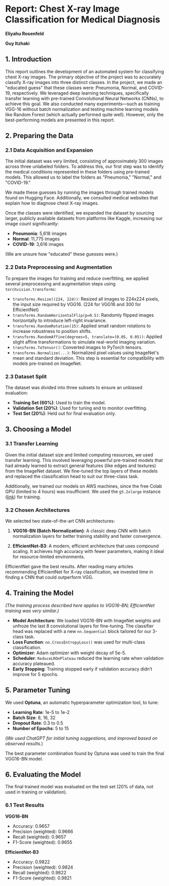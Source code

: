 # Report: Chest X-ray Image Classification for Medical Diagnosis

**Eliyahu Rosenfeld**

**Guy Itzhaki**

## **1. Introduction**

This report outlines the development of an automated system for classifying chest X-ray images. The primary objective of the project was to accurately classify X-ray images into three distinct classes.
In the project, we made an "educated guess" that these classes were: Pneumonia, Normal, and COVID-19, respectively. We leveraged deep learning techniques, specifically transfer learning with pre-trained Convolutional Neural Networks (CNNs), to achieve this goal.
We also conducted many experiments—such as training VGG-16 without batch normalization and testing machine learning models like Random Forest (which actually performed quite well).
However, only the best-performing models are presented in this report.

## **2. Preparing the Data**

### **2.1 Data Acquisition and Expansion**

The initial dataset was very limited, consisting of approximately 300 images across three unlabeled folders.
To address this, our first step was to identify the medical conditions represented in these folders using pre-trained models. This allowed us to label the folders as "Pneumonia," "Normal," and "COVID-19."

We made these guesses by running the images through trained models found on Hugging Face.
Additionally, we consulted medical websites that explain how to diagnose chest X-ray images.

Once the classes were identified, we expanded the dataset by sourcing larger, publicly available datasets from platforms like Kaggle, increasing our image count significantly:

* **Pneumonia**: 5,618 images
* **Normal**: 11,775 images
* **COVID-19**: 3,616 images

(We are unsure how "educated" these guesses were.)

### **2.2 Data Preprocessing and Augmentation**

To prepare the images for training and reduce overfitting, we applied several preprocessing and augmentation steps using `torchvision.transforms`:

* `transforms.Resize((224, 224))`: Resized all images to 224x224 pixels, the input size required by VGG16.
  (224 for VGG16 and 300 for EfficientNet)
* `transforms.RandomHorizontalFlip(p=0.5)`: Randomly flipped images horizontally to introduce left-right invariance.
* `transforms.RandomRotation(15)`: Applied small random rotations to increase robustness to position shifts.
* `transforms.RandomAffine(degrees=5, translate=(0.05, 0.05))`: Applied slight affine transformations to simulate real-world imaging variation.
* `transforms.ToTensor()`: Converted images to PyTorch tensors.
* `transforms.Normalize(...)`: Normalized pixel values using ImageNet's mean and standard deviation. This step is essential for compatibility with models pre-trained on ImageNet.

### **2.3 Dataset Split**

The dataset was divided into three subsets to ensure an unbiased evaluation:

* **Training Set (60%)**: Used to train the model.
* **Validation Set (20%)**: Used for tuning and to monitor overfitting.
* **Test Set (20%)**: Held out for final evaluation only.

## **3. Choosing a Model**

### **3.1 Transfer Learning**

Given the initial dataset size and limited computing resources, we used transfer learning. This involved leveraging powerful pre-trained models that had already learned to extract general features (like edges and textures) from the ImageNet dataset.
We fine-tuned the top layers of these models and replaced the classification head to suit our three-class task.

Additionally, we trained our models on AWS machines, since the free Colab GPU (limited to 4 hours) was insufficient.
We used the `g5.2xlarge` instance ([link](https://aws.amazon.com/ec2/instance-types/g5/)) for training.

### **3.2 Chosen Architectures**

We selected two state-of-the-art CNN architectures:

1. **VGG16-BN (Batch Normalization)**: A classic deep CNN with batch normalization layers for better training stability and faster convergence.

2. **EfficientNet-B3**: A modern, efficient architecture that uses compound scaling. It achieves high accuracy with fewer parameters, making it ideal for resource-limited environments.

EfficientNet gave the best results. After reading many articles recommending EfficientNet for X-ray classification, we invested time in finding a CNN that could outperform VGG.

## **4. Training the Model**

*(The training process described here applies to VGG16-BN; EfficientNet training was very similar.)*

* **Model Architecture**: We loaded VGG16-BN with ImageNet weights and unfroze the last 8 convolutional layers for fine-tuning. The classifier head was replaced with a new `nn.Sequential` block tailored for our 3-class task.
* **Loss Function**: `nn.CrossEntropyLoss()` was used for multi-class classification.
* **Optimizer**: Adam optimizer with weight decay of 5e-5.
* **Scheduler**: `ReduceLROnPlateau` reduced the learning rate when validation accuracy plateaued.
* **Early Stopping**: Training stopped early if validation accuracy didn’t improve for 5 epochs.

## **5. Parameter Tuning**

We used **Optuna**, an automatic hyperparameter optimization tool, to tune:

* **Learning Rate**: 1e-5 to 1e-2
* **Batch Size**: 8, 16, 32
* **Dropout Rate**: 0.3 to 0.5
* **Number of Epochs**: 5 to 15

(*We used ChatGPT for initial tuning suggestions, and improved based on observed results.*)

The best parameter combination found by Optuna was used to train the final VGG16-BN model.

## **6. Evaluating the Model**

The final trained model was evaluated on the test set (20% of data, not used in training or validation).

### **6.1 Test Results**

**VGG16-BN**

* Accuracy: 0.9657
* Precision (weighted): 0.9666
* Recall (weighted): 0.9657
* F1-Score (weighted): 0.9655

**EfficientNet-B3**

* Accuracy: 0.9822
* Precision (weighted): 0.9824
* Recall (weighted): 0.9822
* F1-Score (weighted): 0.9821


